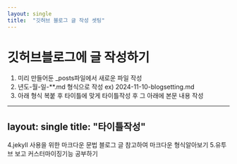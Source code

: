 ```yaml
---
layout: single
title:  "깃허브 블로그 글 작성 셋팅"
---
```


# 깃허브블로그에 글 작성하기
1. 미리 만들어둔 _posts파일에서 새로운 파일 작성
2. 년도-월-일-**.md 형식으로 작성 ex) 2024-11-10-blogsetting.md
3. 아래 형식 복붙 후 타이틀에 맞게 타이틀작성 후 그 아래에 본문 내용 작성
---
layout: single
title:  "타이틀작성"
---
4.jekyll 사용을 위한 마크다운 문법 블로그 글 참고하여 마크다운 형식알아보기
5.유투브 보고 커스터마이징기능 공부하기
